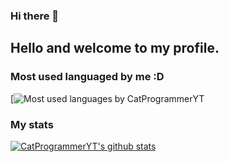 ### Hi there 👋

## Hello and welcome to my profile. 

### Most used languaged by me :D
[![Most used languages by CatProgrammerYT](https://github-readme-stats.vercel.app/api/top-langs/?username=CatProgrammerYT)

### My stats

[![CatProgrammerYT's github stats](https://github-readme-stats.vercel.app/api?username=CatProgrammerYT&count_private=true&show_icons=true&theme=radical&hide_rank=false)](https://github.com/anuraghazra/github-readme-stats)

<!--
**CatProgrammerYT/CatProgrammerYT** is a ✨ _special_ ✨ repository because its `README.md` (this file) appears on your GitHub profile.


